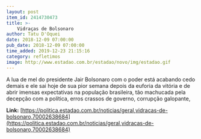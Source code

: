 ```yaml
---
layout: post
item_id: 2414730473
title: >-
    Vidraças de Bolsonaro
author: Tatu D'Oquei
date: 2018-12-09 07:00:00
pub_date: 2018-12-09 07:00:00
time_added: 2019-12-23 21:15:16
category: refletimos
image: http://www.estadao.com.br/estadao/novo/img/estadao.gif
---
```


A lua de mel do presidente Jair Bolsonaro com o poder está acabando cedo demais e ele sai hoje de sua pior semana depois da euforia da vitória e de abrir imensas expectativas na população brasileira, tão machucada pela decepção com a política, erros crassos de governo, corrupção galopante,

**Link:** [https://politica.estadao.com.br/noticias/geral,vidracas-de-bolsonaro,70002638684](https://politica.estadao.com.br/noticias/geral,vidracas-de-bolsonaro,70002638684)

